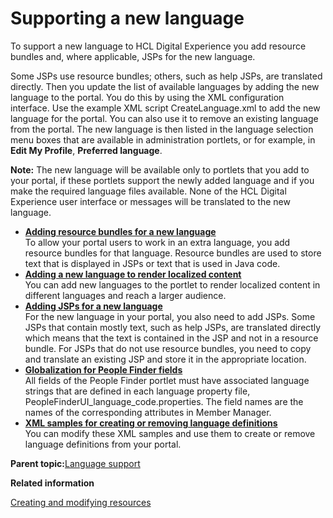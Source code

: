 # Supporting a new language

To support a new language to HCL Digital Experience you add resource bundles and, where applicable, JSPs for the new language.

Some JSPs use resource bundles; others, such as help JSPs, are translated directly. Then you update the list of available languages by adding the new language to the portal. You do this by using the XML configuration interface. Use the example XML script CreateLanguage.xml to add the new language for the portal. You can also use it to remove an existing language from the portal. The new language is then listed in the language selection menu boxes that are available in administration portlets, or for example, in **Edit My Profile**, **Preferred language**.

**Note:** The new language will be available only to portlets that you add to your portal, if these portlets support the newly added language and if you make the required language files available. None of the HCL Digital Experience user interface or messages will be translated to the new language.

-   **[Adding resource bundles for a new language](../admin-system/adsuplang_add_rsrc_bndl.md)**  
To allow your portal users to work in an extra language, you add resource bundles for that language. Resource bundles are used to store text that is displayed in JSPs or text that is used in Java code.
-   **[Adding a new language to render localized content](../admin-system/add_newlanguage.md)**  
 You can add new languages to the portlet to render localized content in different languages and reach a larger audience.
-   **[Adding JSPs for a new language](../admin-system/adsuplang_add_jsp.md)**  
For the new language in your portal, you also need to add JSPs. Some JSPs that contain mostly text, such as help JSPs, are translated directly which means that the text is contained in the JSP and not in a resource bundle. For JSPs that do not use resource bundles, you need to copy and translate an existing JSP and store it in the appropriate location.
-   **[Globalization for People Finder fields](../admin-system/adsuplang_peoplefindr.md)**  
All fields of the People Finder portlet must have associated language strings that are defined in each language property file, PeopleFinderUI\_language\_code.properties. The field names are the names of the corresponding attributes in Member Manager.
-   **[XML samples for creating or removing language definitions](../admin-system/adxmlsmp_lang.md)**  
You can modify these XML samples and use them to create or remove language definitions from your portal.

**Parent topic:**[Language support](../admin-system/adintern.md)

**Related information**  


[Creating and modifying resources](../admin-system/adxmltsk_creat_mod_resrcs.md)

